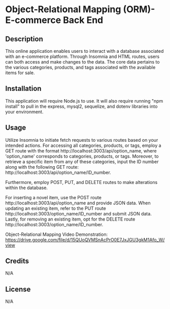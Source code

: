 # Object-Relational Mapping (ORM)- E-commerce Back End


## Description


This online application enables users to interact with a database associated with an e-commerce platform. Through Insomnia and HTML routes, users can both access and make changes to the data. The core data pertains to the various categories, products, and tags associated with the available items for sale.


## Installation

This application will require Node.js to use. It will also require running "npm install" to pull in the express, mysql2, sequelize, and dotenv libraries into your environment.


## Usage

Utilize Insomnia to initiate fetch requests to various routes based on your intended actions. For accessing all categories, products, or tags, employ a GET route with the format http://localhost:3003/api/option_name, where 'option_name' corresponds to categories, products, or tags. Moreover, to retrieve a specific item from any of these categories, input the ID number along with the following GET route: http://localhost:3003/api/option_name/ID_number.

Furthermore, employ POST, PUT, and DELETE routes to make alterations within the database.

For inserting a novel item, use the POST route http://localhost:3003/api/option_name and provide JSON data. When updating an existing item, refer to the PUT route http://localhost:3003/option_name/ID_number and submit JSON data. Lastly, for removing an existing item, opt for the DELETE route http://localhost:3003/option_name/ID_number.


Object-Relational Mapping Video Demonstration: https://drive.google.com/file/d/15QUoQVMSnAcPrO0E7JxJGU3gkM1Afo_W/view

## Credits

N/A

## License
N/A